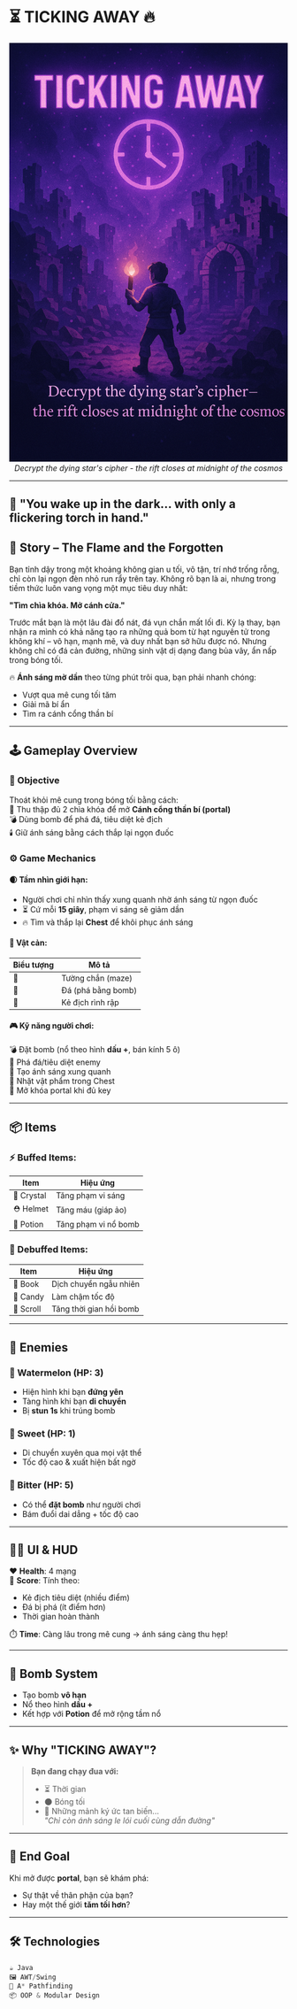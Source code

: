 # ⏳ **TICKING AWAY** 🔥  
<div align="center">
  <img src="assets/background/poster.png" alt="Cosmic Cipher" width="600">
  <br>
  <em>Decrypt the dying star's cipher - the rift closes at midnight of the cosmos</em>
</div>

---

## 🧭 "You wake up in the dark... with only a flickering torch in hand."  
## 🧩 Story – The Flame and the Forgotten  
Bạn tỉnh dậy trong một khoảng không gian u tối, vô tận, trí nhớ trống rỗng, chỉ còn lại ngọn đèn nhỏ run rẩy trên tay. Không rõ bạn là ai, nhưng trong tiềm thức luôn vang vọng một mục tiêu duy nhất:  

**"Tìm chìa khóa. Mở cánh cửa."**  

Trước mắt bạn là một lâu đài đổ nát, đá vụn chắn mất lối đi. Kỳ lạ thay, bạn nhận ra mình có khả năng tạo ra những quả bom từ hạt nguyên tử trong không khí – vô hạn, mạnh mẽ, và duy nhất bạn sở hữu được nó. Nhưng không chỉ có đá cản đường, những sinh vật dị dạng đang bủa vây, ẩn nấp trong bóng tối.  

🔥 **Ánh sáng mờ dần** theo từng phút trôi qua, bạn phải nhanh chóng:  
- Vượt qua mê cung tối tăm  
- Giải mã bí ẩn  
- Tìm ra cánh cổng thần bí  

---

## 🕹️ Gameplay Overview  
### 🎯 Objective  
Thoát khỏi mê cung trong bóng tối bằng cách:  
🔑 Thu thập đủ 2 chìa khóa để mở **Cánh cổng thần bí (portal)**  
💣 Dùng bomb để phá đá, tiêu diệt kẻ địch  
🕯️ Giữ ánh sáng bằng cách thắp lại ngọn đuốc  

### ⚙️ Game Mechanics  
#### 🌒 Tầm nhìn giới hạn:  
- Người chơi chỉ nhìn thấy xung quanh nhờ ánh sáng từ ngọn đuốc  
- ⏳ Cứ mỗi **15 giây**, phạm vi sáng sẽ giảm dần  
- 🔥 Tìm và thắp lại **Chest** để khôi phục ánh sáng  

#### 🧱 Vật cản:  
| Biểu tượng | Mô tả                  |
|------------|------------------------|
| 🧱         | Tường chắn (maze)      |
| 🗿         | Đá (phá bằng bomb)     |
| 👾         | Kẻ địch rình rập       |

#### 🎮 Kỹ năng người chơi:  
💣 Đặt bomb (nổ theo hình **dấu +**, bán kính 5 ô)  
🧨 Phá đá/tiêu diệt enemy  
👀 Tạo ánh sáng xung quanh  
🎁 Nhặt vật phẩm trong Chest  
🚪 Mở khóa portal khi đủ key  

---

## 📦 Items  
### ⚡ Buffed Items:  
| Item      | Hiệu ứng               |
|-----------|------------------------|
| 💎 Crystal | Tăng phạm vi sáng     |
| ⛑ Helmet | Tăng máu (giáp ảo)    |
| 🧪 Potion | Tăng phạm vi nổ bomb  |

### 🧨 Debuffed Items:  
| Item      | Hiệu ứng               |
|-----------|------------------------|
| 📖 Book   | Dịch chuyển ngẫu nhiên |
| 🍬 Candy  | Làm chậm tốc độ       |
| 📜 Scroll | Tăng thời gian hồi bomb |

---

## 👾 Enemies  
### 🍉 Watermelon (HP: 3)  
- Hiện hình khi bạn **đứng yên**  
- Tàng hình khi bạn **di chuyển**  
- Bị **stun 1s** khi trúng bomb  

### 🍬 Sweet (HP: 1)  
- Di chuyển xuyên qua mọi vật thể  
- Tốc độ cao & xuất hiện bất ngờ  

### 🍫 Bitter (HP: 5)  
- Có thể **đặt bomb** như người chơi  
- Bám đuổi dai dẳng + tốc độ cao  

---

## 🧍‍♂️ UI & HUD  
❤️ **Health**: 4 mạng  
🧠 **Score**: Tính theo:  
- Kẻ địch tiêu diệt (nhiều điểm)  
- Đá bị phá (ít điểm hơn)  
- Thời gian hoàn thành  

⏱️ **Time**: Càng lâu trong mê cung → ánh sáng càng thu hẹp!  

---

## 🧨 Bomb System  
- Tạo bomb **vô hạn**  
- Nổ theo hình **dấu +**  
- Kết hợp với **Potion** để mở rộng tầm nổ  

---

## ✨ Why "TICKING AWAY"?  
> **Bạn đang chạy đua với:**  
> - ⏳ Thời gian  
> - 🌑 Bóng tối  
> - 👻 Những mảnh ký ức tan biến...  
> *"Chỉ còn ánh sáng le lói cuối cùng dẫn đường"*  

---

## 🏁 End Goal  
Khi mở được **portal**, bạn sẽ khám phá:  
- Sự thật về thân phận của bạn?  
- Hay một thế giới **tăm tối hơn**?  

---

## 🛠️ Technologies  
```java
☕ Java  
🖼️ AWT/Swing  
🤖 A* Pathfinding  
📦 OOP & Modular Design  
